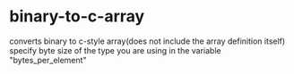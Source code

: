 # binary-to-c-array
 
converts binary to c-style array(does not include the array definition itself)  
specify byte size of the type you are using in the variable "bytes_per_element"  
